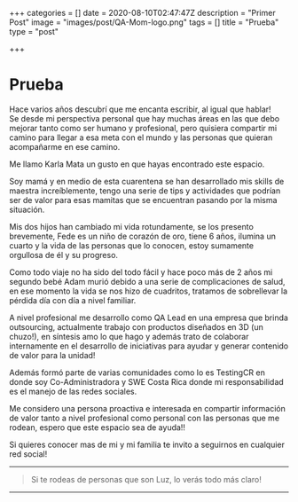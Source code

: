+++
categories = []
date = 2020-08-10T02:47:47Z
description = "Primer Post"
image = "images/post/QA-Mom-logo.png"
tags = []
title = "Prueba"
type = "post"

+++
# Prueba

Hace varios años descubrí que me encanta escribir, al igual que hablar!  
Se desde mi perspectiva personal que hay muchas áreas en las que debo mejorar tanto como ser humano y profesional, pero quisiera compartir mi camino para llegar a esa meta con el mundo y las personas que quieran acompañarme en ese camino.

Me llamo Karla Mata un gusto en que hayas encontrado este espacio.

Soy mamá y en medio de esta cuarentena se han desarrollado mis skills de maestra increíblemente, tengo una serie de tips y actividades que podrían ser de valor para esas mamitas que se encuentran pasando por la misma situación.

Mis dos hijos han cambiado mi vida rotundamente, se los presento brevemente, Fede es un niño de corazón de oro, tiene 6 años, ilumina un cuarto y la vida de las personas que lo conocen, estoy sumamente orgullosa de él y su progreso.

Como todo viaje no ha sido del todo fácil y hace poco más de 2 años mi segundo bebé Adam murió debido a una serie de complicaciones de salud, en ese momento la vida se nos hizo de cuadritos, tratamos de sobrellevar la pérdida día con día a nivel familiar.

A nivel profesional me desarrollo como QA Lead en una empresa que brinda outsourcing, actualmente trabajo con productos diseñados en 3D (un chuzo!), en síntesis amo lo que hago y además trato de colaborar internamente en el desarrollo de iniciativas para ayudar y generar contenido de valor para la unidad!

Además formó parte de varias comunidades como lo es TestingCR en donde soy Co-Administradora y SWE Costa Rica donde mi responsabilidad es el manejo de las redes sociales.

Me considero una persona proactiva e interesada en compartir información de valor tanto a nivel profesional como personal con las personas que me rodean, espero que este espacio sea de ayuda!!

Si quieres conocer mas de mi y mi familia te invito a seguirnos en cualquier red social!

<hr>

> Si te rodeas de personas que son Luz, lo verás todo más claro!

<hr>